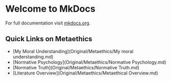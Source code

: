 # Welcome to MkDocs

For full documentation visit [mkdocs.org](https://mkdocs.org).

## Quick Links on Metaethics

- [My Moral Understanding](Original/Metaethics/My moral understanding.md)
- [Normative Psychology](Original/Metaethics/Normative Psychology.md)
- [Normative Truth](Original/Metaethics/Normative Truth.md)
- [Literature Overview](Original/Metaethics/Metaethical Overview.md)
